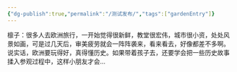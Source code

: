 ```yaml
---
{"dg-publish":true,"permalink":"/测试发布/","tags":["gardenEntry"]}
---
```




檩子：很多人去欧洲旅行，一开始觉得很新鲜，教堂很宏伟，城市很小资，处处风景如画，可是过几天后，审美疲劳就会一阵阵袭来，看来看去，好像都差不多啊。说实话，欧洲要玩得好，真得懂历史。如果带着孩子去，还要学会把一些历史故事揉入参观过程中，这样小朋友才会...